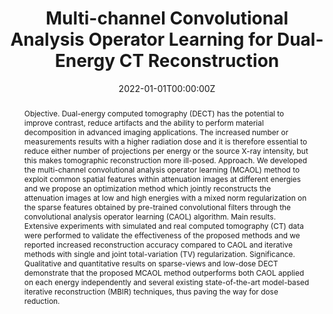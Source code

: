 ---
title: "Multi-channel Convolutional Analysis Operator Learning for Dual-Energy CT Reconstruction"

# Authors
# If you created a profile for a user (e.g. the default `admin` user), write the username (folder name) here 
# and it will be replaced with their full name and linked to their profile.
authors:
- admin
- Suxer Alfonso Garcia
- Alexandre Bousse
- Jean-Pierre Tasu
- Nikolaos Efthimiadis
- Dimitris Visvikis

# Author notes (optional)

date: "2022-01-01T00:00:00Z"
doi: ""

# Schedule page publish date (NOT publication's date).
publishDate: "2021-02-15T00:00:00Z"

# Publication type.
# Legend: 0 = Uncategorized; 1 = Conference paper; 2 = Journal article;
# 3 = Preprint / Working Paper; 4 = Report; 5 = Book; 6 = Book section;
# 7 = Thesis; 8 = Patent
publication_types: ["2"]

# Publication name and optional abbreviated publication name.
publication: Physics in Medicine & Biology
publication_short: In Physics in Medicine & Biology

abstract: Objective. Dual-energy computed tomography (DECT) has the potential to improve contrast, reduce artifacts and the ability to perform material decomposition in advanced imaging applications. The increased number or measurements results with a higher radiation dose and it is therefore essential to reduce either number of projections per energy or the source X-ray intensity, but this makes tomographic reconstruction more ill-posed. Approach. We developed the multi-channel convolutional analysis operator learning (MCAOL) method to exploit common spatial features within attenuation images at different energies and we propose an optimization method which jointly reconstructs the attenuation images at low and high energies with a mixed norm regularization on the sparse features obtained by pre-trained convolutional filters through the convolutional analysis operator learning (CAOL) algorithm. Main results. Extensive experiments with simulated and real computed tomography (CT) data were performed to validate the effectiveness of the proposed methods and we reported increased reconstruction accuracy compared to CAOL and iterative methods with single and joint total-variation (TV) regularization. Significance. Qualitative and quantitative results on sparse-views and low-dose DECT demonstrate that the proposed MCAOL method outperforms both CAOL applied on each energy independently and several existing state-of-the-art model-based iterative reconstruction (MBIR) techniques, thus paving the way for dose reduction.

# Summary. An optional shortened abstract.
summary: We developed the multi-channel convolutional analysis operator learning (MCAOL) method to exploit common spatial features within attenuation images at different energies and we propose an optimization method which jointly reconstructs the attenuation images at low and high energies with a mixed norm regularization on the sparse features obtained by pre-trained convolutional filters through the convolutional analysis operator learning (CAOL) algorithm. 

tags: []

# Display this page in the Featured widget?
featured: true

# Custom links (uncomment lines below)
# links:
# - name: Custom Link
#   url: http://example.org

url_pdf: 'https://iopscience.iop.org/article/10.1088/1361-6560/ac4c32'
url_code: 'https://github.com/alperelli/MCAOL'
url_dataset: ''
url_poster: ''
url_project: ''
url_slides: ''
url_source: ''
url_video: ''

# Featured image
# To use, add an image named `featured.jpg/png` to your page's folder. 
image:
  caption: ''
  focal_point: ""
  preview_only: false

# Associated Projects (optional).
#   Associate this publication with one or more of your projects.
#   Simply enter your project's folder or file name without extension.
#   E.g. `internal-project` references `content/project/internal-project/index.md`.
#   Otherwise, set `projects: []`.
projects:
- MCAOL_CT

# Slides (optional).
#   Associate this publication with Markdown slides.
#   Simply enter your slide deck's filename without extension.
#   E.g. `slides: "example"` references `content/slides/example/index.md`.
#   Otherwise, set `slides: ""`.
# slides: RED_Spectral_CT
---